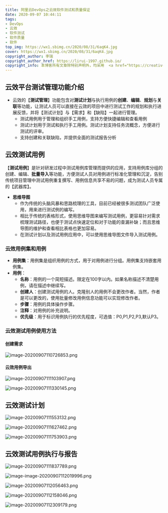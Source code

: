 ```yaml
---
title: 阿里云DevOps之云效软件测试和质量保证
date: 2020-09-07 10:44:11
tags:
- DevOps
- 云效
- 软件测试
- 软件质量
- 软件
top_img: https://wx1.sbimg.cn/2020/08/31/6aqK4.jpg
cover: https://wx1.sbimg.cn/2020/08/31/6aqK4.jpg
copyright_author: 李瑞
copyright_author_href: https://lirui-1997.github.io/
copyright_info: 本博客所有文章除特别声明外，均采用  <a href="https://creativecommons.org/licenses/by-nc-sa/4.0/">CC BY-NC-SA 4.0 </a> 许可协议。转载请注明出处！
---
```


## 云效平台测试管理功能介绍

- 云效的【**测试管理**】功能包含对**测试计划**与执行用例的**创建**、**编辑**、**规划**与**关联**等功能，让测试人员可以直接在云效的项目中进行测试工作的规划和执行进展反馈，并将【测试计划】与【需求】和【缺陷】一起进行管理。
	- 测试用例用于管理和组织手工用例，支持方便快捷编辑和查看用例
	- 测试计划用于测试和执行手工用例。测试计划支持任务流概念，方便进行测试的评审。
	- 支持创建和关联缺陷，并提供全面的测试报告分析

## 云效测试用例

【**测试用例**】是针对研发过程中测试用例库管理而提供的应用，支持用例库分组的创建、编辑、**批量导入**等功能，方便测试人员对用例进行标准化管理和沉淀，告别传统项目管理中测试用例重复撰写、用例信息共享不易的问题，成为测试人员专属的【武器库】。

- **思维导图**
	- 作为传统的头脑风暴和思路梳理的工具，目前已经被很多测试团队广泛使用，用来进行测试例的编写。
	- 相比于传统的表格形式，使用思维导图来编写测试用例，更容易针对需求梳理测试路径，也便于测试点快速定位和对于功能的查漏补缺；而且思维导图的维护和查看相比表格也更加容易。
	- 在测试计划以及测试用例应用中，可以使用思维导图文件导入测试用例。

### 云效用例集和用例

- **用例集**：用例集是组织用例的方式，用于对用例进行分组。用例集支持嵌套用例集。
- **用例**：
	- **名称**：用例的一个简短描述。限定在100字以内。如果名称描述不清楚用例，请在描述中继续写。
	- **创建人**：创建测试用例的人。克隆别人的用例不会更改作者。当然，作者是可以更改的，使用批量修改用例信息功能可以实现修改作者。
	- **步骤**：用例的具体操作步骤。
	- **注释**：对用例的补充说明。
	- **优先级**：用于标识用例执行的优先程度，可选值：P0,P1,P2,P3,默认P3。

### 云效测试用例使用方法

#### 创建需求

![image-20200907110726853.png](https://cdn.jsdelivr.net/gh/LiRui-1997/hexo/image/云效软件测试和质量保证/image-20200907110726853.png)

#### 云效用例导出

![image-20200907111103907.png](https://cdn.jsdelivr.net/gh/LiRui-1997/hexo/image/云效软件测试和质量保证/image-20200907111103907.png)

![image-20200907111330145.png](https://cdn.jsdelivr.net/gh/LiRui-1997/hexo/image/云效软件测试和质量保证/image-20200907111330145.png)

## 云效测试计划

![image-20200907111553132.png](https://cdn.jsdelivr.net/gh/LiRui-1997/hexo/image/云效软件测试和质量保证/image-20200907111553132.png)

![image-20200907111627462.png](https://cdn.jsdelivr.net/gh/LiRui-1997/hexo/image/云效软件测试和质量保证/image-20200907111627462.png)

![image-20200907111753903.png](https://cdn.jsdelivr.net/gh/LiRui-1997/hexo/image/云效软件测试和质量保证/image-20200907111753903.png)


## 云效测试用例执行与报告

![image-20200907111837789.png](https://cdn.jsdelivr.net/gh/LiRui-1997/hexo/image/云效软件测试和质量保证/image-20200907111837789.png)

![image-image-20200907112019996.png](https://cdn.jsdelivr.net/gh/LiRui-1997/hexo/image/云效软件测试和质量保证/image-image-20200907112019996.png)

![image-20200907112056463.png](https://cdn.jsdelivr.net/gh/LiRui-1997/hexo/image/云效软件测试和质量保证/image-20200907112056463.png)

![image-20200907112158046.png](https://cdn.jsdelivr.net/gh/LiRui-1997/hexo/image/云效软件测试和质量保证/image-20200907112158046.png)

![image-20200907112309179.png](https://cdn.jsdelivr.net/gh/LiRui-1997/hexo/image/云效软件测试和质量保证/image-20200907112309179.png)